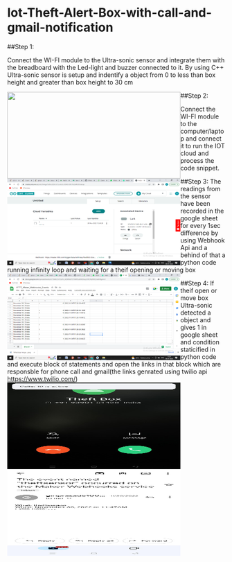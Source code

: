 # Iot-Theft-Alert-Box-with-call-and-gmail-notification

##Step 1:

Connect the WI-FI module to the Ultra-sonic sensor and integrate them with the breadboard with the Led-light and buzzer connected to it.
By using C++ Ultra-sonic sensor is setup and indentify a object from 0 to less than box height and greater than box height to 30 cm

<a href="url"><img src="https://github.com/giriprasad51/Iot-Theft-Alert-Box-with-call-and-gmail-notification/blob/main/imgs/Picture1.png" align="left" height="200" width="400" ></a>



##Step 2:

Connect the WI-FI module to the computer/laptop and connect it to run the IOT cloud and process the code snippet.
<a href="url"><img src="https://github.com/giriprasad51/Iot-Theft-Alert-Box-with-call-and-gmail-notification/blob/main/imgs/Screenshot%20(261).png" align="left" height="200" width="400" ></a>



##Step 3: 
The readings from the sensor have been recorded in the google sheet for every 1sec difference by using Webhook Api and a behind of that a python code running infinity loop and waiting for a theif opening or moving box
<a href="url"><img src="https://github.com/giriprasad51/Iot-Theft-Alert-Box-with-call-and-gmail-notification/blob/main/imgs/Screenshot%20(265).png" align="left" height="200" width="400" ></a>




##Step 4: 
If theif open or move box Ultra-sonic detected a object and gives 1 in google sheet and condition staticified in python code and execute block of statements and open the links in that block which are responsble for phone call and gmail(the links genrated using twilio api https://www.twilio.com/) 
<a href="url"><img src="https://github.com/giriprasad51/Iot-Theft-Alert-Box-with-call-and-gmail-notification/blob/main/imgs/WhatsApp%20Image%202023-01-08%20at%2011.23.56.jpeg" align="left" height="200" width="400" ></a>
<a href="url"><img src="https://github.com/giriprasad51/Iot-Theft-Alert-Box-with-call-and-gmail-notification/blob/main/imgs/WhatsApp%20Image%202023-01-08%20at%2010.22.18.jpeg" align="left" height="200" width="400" ></a>




